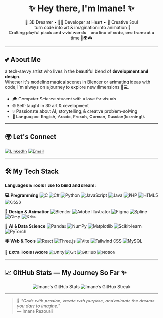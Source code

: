<h1 align="center">✨ Hey there, I'm Imane! ✨</h1>

<p align="center">
🌸 3D Dreamer • 👩‍💻 Developer at Heart • 🎨 Creative Soul <br>
I turn code into art & imagination into animation 💫<br>
Crafting playful pixels and vivid worlds—one line of code, one frame at a time 🧊🌍🎮
</p>

---

## 💕 About Me

a tech-savvy artist who lives in the beautiful blend of **development and design**. <br>
Whether it's modeling magical scenes in Blender or animating ideas with code, I'm always on a journey to explore new dimensions 🚀💻.

- 🎓 Computer Science student with a love for visuals
- 🌐 Self-taught in 3D art & development
- 💡 Passionate about AI, storytelling, & creative problem-solving
- 💬 Languages: English, Arabic, French, German, Russian(learning!).

---

## 🌍 Let's Connect

[![LinkedIn](https://img.shields.io/badge/-LinkedIn-%230077B5?style=for-the-badge&logo=linkedin&logoColor=white)](https://www.linkedin.com/in/imane-rezouali-12551926b/overlay/about-this-profile/?lipi=urn%3Ali%3Apage%3Ad_flagship3_profile_view_base%3B2BUTec2ESWyh9EKuuIB6iQ%3D%3D)
[![Email](https://img.shields.io/badge/-Email-D14836?style=for-the-badge&logo=gmail&logoColor=white)](mailto:rezouali.imane@gmail.com)

---

## 🛠️ My Tech Stack

**Languages & Tools I use to build and dream:**

**💻 Programming**
![C](https://img.shields.io/badge/C-%2300599C.svg?style=for-the-badge&logo=c&logoColor=white)
![C#](https://img.shields.io/badge/C%23-%23239120.svg?style=for-the-badge&logo=csharp&logoColor=white)
![Python](https://img.shields.io/badge/Python-3670A0?style=for-the-badge&logo=python&logoColor=ffdd54)
![JavaScript](https://img.shields.io/badge/JavaScript-%23323330.svg?style=for-the-badge&logo=javascript&logoColor=%23F7DF1E)
![Java](https://img.shields.io/badge/Java-%23ED8B00.svg?style=for-the-badge&logo=openjdk&logoColor=white)
![PHP](https://img.shields.io/badge/PHP-%23777BB4.svg?style=for-the-badge&logo=php&logoColor=white)
![HTML5](https://img.shields.io/badge/HTML5-%23E34F26.svg?style=for-the-badge&logo=html5&logoColor=white)
![CSS3](https://img.shields.io/badge/CSS3-%231572B6.svg?style=for-the-badge&logo=css3&logoColor=white)

**🎨 Design & Animation**
![Blender](https://img.shields.io/badge/Blender-%23F5792A.svg?style=for-the-badge&logo=blender&logoColor=white)
![Adobe Illustrator](https://img.shields.io/badge/Illustrator-%23FF9A00.svg?style=for-the-badge&logo=adobeillustrator&logoColor=white)
![Figma](https://img.shields.io/badge/Figma-%23F24E1E.svg?style=for-the-badge&logo=figma&logoColor=white)
![Spline](https://img.shields.io/badge/Spline-Design-%23e8e8e8?style=for-the-badge&logoColor=black)
![Gimp](https://img.shields.io/badge/GIMP-657D8B?style=for-the-badge&logo=gimp&logoColor=FFFFFF)
![Krita](https://img.shields.io/badge/Krita-203759?style=for-the-badge&logo=krita&logoColor=EEF37B)

**🧠 AI & Data Science**
![Pandas](https://img.shields.io/badge/Pandas-%23150458.svg?style=for-the-badge&logo=pandas&logoColor=white)
![NumPy](https://img.shields.io/badge/NumPy-%23013243.svg?style=for-the-badge&logo=numpy&logoColor=white)
![Matplotlib](https://img.shields.io/badge/Matplotlib-%23ffffff.svg?style=for-the-badge&logo=Matplotlib&logoColor=black)
![Scikit-learn](https://img.shields.io/badge/Scikit--Learn-%23F7931E.svg?style=for-the-badge&logo=scikit-learn&logoColor=white)
![PyTorch](https://img.shields.io/badge/PyTorch-%23EE4C2C.svg?style=for-the-badge&logo=PyTorch&logoColor=white)

**🕸️ Web & Tools**
![React](https://img.shields.io/badge/React-%2320232a.svg?style=for-the-badge&logo=react&logoColor=%2361DAFB)
![Three.js](https://img.shields.io/badge/Three.js-black?style=for-the-badge&logo=three.js&logoColor=white)
![Vite](https://img.shields.io/badge/Vite-%23646CFF.svg?style=for-the-badge&logo=vite&logoColor=white)
![Tailwind CSS](https://img.shields.io/badge/TailwindCSS-%2338B2AC.svg?style=for-the-badge&logo=tailwind-css&logoColor=white)
![MySQL](https://img.shields.io/badge/MySQL-4479A1.svg?style=for-the-badge&logo=mysql&logoColor=white)

**🧩 Extra Tools I Adore**
![Unity](https://img.shields.io/badge/Unity-%23000000.svg?style=for-the-badge&logo=unity&logoColor=white)
![Git](https://img.shields.io/badge/Git-%23F05033.svg?style=for-the-badge&logo=git&logoColor=white)
![GitHub](https://img.shields.io/badge/GitHub-%23121011.svg?style=for-the-badge&logo=github&logoColor=white)
![Notion](https://img.shields.io/badge/Notion-%23000000.svg?style=for-the-badge&logo=notion&logoColor=white)

---

## 📈 GitHub Stats — My Journey So Far ✨

<div align="center">
  
![Imane's GitHub Stats](https://github-readme-stats.vercel.app/api?username=Rezouali-imane&theme=rose_pine&hide_border=true)
![Imane's GitHub Streak](https://nirzak-streak-stats.vercel.app/?user=Rezouali-imane&theme=rose_pine&hide_border=true)


</div>

---

> 💖 _"Code with passion, create with purpose, and animate the dreams you dare to imagine."_  
> — Imane Rezouali
